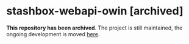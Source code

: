 # stashbox-webapi-owin [archived]

**This repository has been archived**. The project is still maintained, the ongoing development is moved [here](https://github.com/z4kn4fein/stashbox-extensions/tree/main/src/stashbox-webapi-owin).